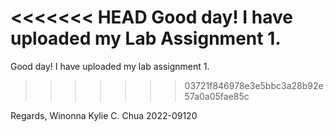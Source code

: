 <<<<<<< HEAD
Good day! I have uploaded my Lab Assignment 1. 
=======
Good day! I have uploaded my lab assignment 1. 
>>>>>>> 03721f846978e3e5bbc3a28b92e57a0a05fae85c

Regards,
Winonna Kylie C. Chua
2022-09120
